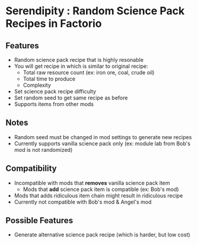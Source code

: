 # Serendipity : Random Science Pack Recipes in Factorio

## Features
- Random science pack recipe that is highly resonable
- You will get recipe in which is similar to original recipe:
  - Total raw resource count (ex: iron ore, coal, crude oil)
  - Total time to produce
  - Complexity
- Set science pack recipe difficulty
- Set random seed to get same recipe as before
- Supports items from other mods

## Notes
- Random seed must be changed in mod settings to generate new recipes
- Currently supports vanilla science pack only (ex: module lab from Bob's mod is not randomized)

## Compatibility
- Incompatible with mods that **removes** vanilla science pack item
  - Mods that **add** science pack item is compatible (ex: Bob's mod)
- Mods that adds ridiculous item chain might result in ridiculous recipe
- Currently not compatible with Bob's mod & Angel's mod

## Possible Features
- Generate alternative science pack recipe (which is harder, but low cost)
